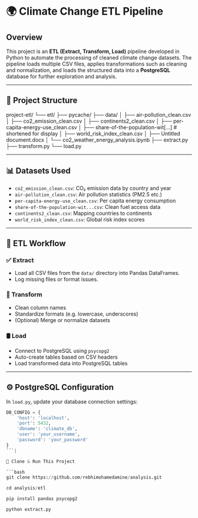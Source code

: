# 🌍 Climate Change ETL Pipeline

## Overview

This project is an **ETL (Extract, Transform, Load)** pipeline developed in Python to automate the processing of cleaned climate change datasets. The pipeline loads multiple CSV files, applies transformations such as cleaning and normalization, and loads the structured data into a **PostgreSQL** database for further exploration and analysis.

---

## 📁 Project Structure

project-etl/
└── etl/
├── pycache/
├── data/
│ ├── air-pollution_clean.csv
│ ├── co2_emission_clean.csv
│ ├── continents2_clean.csv
│ ├── per-capita-energy-use_clean.csv
│ ├── share-of-the-population-wit[...] # shortened for display
│ ├── world_risk_index_clean.csv
│ ├── Untitled document.docx
│ └── co2_weather_energy_analysis.ipynb
├── extract.py
├── transform.py
└── load.py


---

## 📊 Datasets Used

- `co2_emission_clean.csv`: CO₂ emission data by country and year
- `air-pollution_clean.csv`: Air pollution statistics (PM2.5 etc.)
- `per-capita-energy-use_clean.csv`: Per capita energy consumption
- `share-of-the-population-wit...csv`: Clean fuel access data
- `continents2_clean.csv`: Mapping countries to continents
- `world_risk_index_clean.csv`: Global risk index scores

---

## 🔄 ETL Workflow

### ✅ Extract
- Load all CSV files from the `data/` directory into Pandas DataFrames.
- Log missing files or format issues.

### 🔧 Transform
- Clean column names
- Standardize formats (e.g. lowercase, underscores)
- (Optional) Merge or normalize datasets

### 🛢 Load
- Connect to PostgreSQL using `psycopg2`
- Auto-create tables based on CSV headers
- Load transformed data into PostgreSQL tables

---

## ⚙️ PostgreSQL Configuration

In `load.py`, update your database connection settings:

```python
DB_CONFIG = {
    'host': 'localhost',
    'port': 5432,
    'dbname': 'climate_db',
    'user': 'your_username',
    'password': 'your_password'
}
```|

🚀 Clone & Run This Project

```bash
git clone https://github.com/rebhimohamedamine/analysis.git

cd analysis/etl

pip install pandas psycopg2

python extract.py


